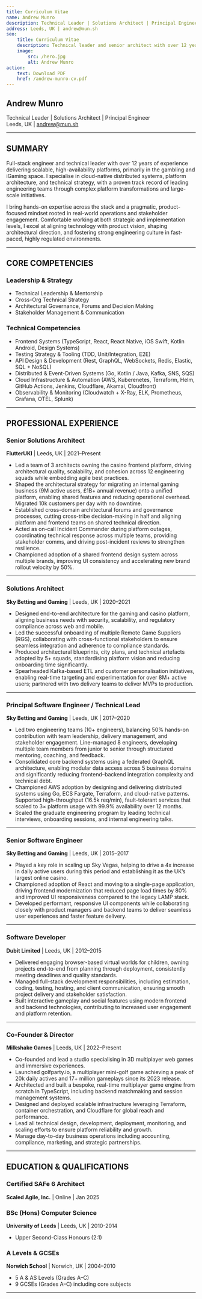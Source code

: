 ```yaml
---
title: Curriculum Vitae
name: Andrew Munro
description: Technical Leader | Solutions Architect | Principal Engineer
address: Leeds, UK | andrew@mun.sh
seo:
    title: Curriculum Vitae
    description: Technical leader and senior architect with over 12 years of experience spanning software engineering, platform architecture, and technical strategy.
    image:
        src: /hero.jpg
        alt: Andrew Munro
action:
    text: Download PDF
    href: /andrew-munro-cv.pdf
---
```


## Andrew Munro

Technical Leader | Solutions Architect | Principal Engineer  
Leeds, UK | andrew@mun.sh

---

## SUMMARY

Full-stack engineer and technical leader with over 12 years of experience delivering scalable, high-availability platforms, primarily in the gambling and iGaming space. I specialise in cloud-native distributed systems, platform architecture, and technical strategy, with a proven track record of leading engineering teams through complex platform transformations and large-scale initiatives.

I bring hands-on expertise across the stack and a pragmatic, product-focused mindset rooted in real-world operations and stakeholder engagement. Comfortable working at both strategic and implementation levels, I excel at aligning technology with product vision, shaping architectural direction, and fostering strong engineering culture in fast-paced, highly regulated environments.

---

## CORE COMPETENCIES

### Leadership & Strategy

- Technical Leadership & Mentorship
- Cross-Org Technical Strategy
- Architectural Governance, Forums and Decision Making
- Stakeholder Management & Communication

### Technical Competencies

- Frontend Systems (TypeScript, React, React Native, iOS Swift, Kotlin Android, Design Systems)
- Testing Strategy & Tooling (TDD, Unit/Integration, E2E)
- API Design & Development (Rest, GraphQL, WebSockets, Redis, Elastic, SQL + NoSQL)
- Distributed & Event-Driven Systems (Go, Kotlin / Java, Kafka, SNS, SQS)
- Cloud Infrastructure & Automation (AWS, Kuberenetes, Terraform, Helm, GitHub Actions, Jenkins, Cloudflare, Akamai, Cloudfront)
- Observability & Monitoring (Cloudwatch + X-Ray, ELK, Prometheus, Grafana, OTEL, Splunk)

---

## PROFESSIONAL EXPERIENCE

### Senior Solutions Architect

**FlutterUKI** | Leeds, UK | 2021–Present

- Led a team of 3 architects owning the casino frontend platform, driving architectural quality, scalability, and cohesion across 12 engineering squads while embedding agile best practices.
- Shaped the architectural strategy for migrating an internal gaming business (9M active users, £1B+ annual revenue) onto a unified platform, enabling shared features and reducing operational overhead. Migrated 10k customers per day with no downtime.
- Established cross-domain architectural forums and governance processes, cutting cross-tribe decision-making in half and aligning platform and frontend teams on shared technical direction.
- Acted as on-call Incident Commander during platform outages, coordinating technical response across multiple teams, providing stakeholder comms, and driving post-incident reviews to strengthen resilience.
- Championed adoption of a shared frontend design system across multiple brands, improving UI consistency and accelerating new brand rollout velocity by 50%.

---

### Solutions Architect

**Sky Betting and Gaming** | Leeds, UK | 2020–2021

- Designed end-to-end architecture for the gaming and casino platform, aligning business needs with security, scalability, and regulatory compliance across web and mobile.
- Led the successful onboarding of multiple Remote Game Suppliers (RGS), collaborating with cross-functional stakeholders to ensure seamless integration and adherence to compliance standards.
- Produced architectural blueprints, city plans, and technical artefacts adopted by 5+ squads, standardising platform vision and reducing onboarding time significantly.
- Spearheaded Kafka-based ETL and customer personalisation initiatives, enabling real-time targeting and experimentation for over 8M+ active users; partnered with two delivery teams to deliver MVPs to production.

---

### Principal Software Engineer / Technical Lead

**Sky Betting and Gaming** | Leeds, UK | 2017–2020

- Led two engineering teams (10+ engineers), balancing 50% hands-on contribution with team leadership, delivery management, and stakeholder engagement. Line-managed 8 engineers, developing multiple team members from junior to senior through structured mentoring, coaching, and feedback.
- Consolidated core backend systems using a federated GraphQL architecture, enabling modular data access across 5 business domains and significantly reducing frontend–backend integration complexity and technical debt.
- Championed AWS adoption by designing and delivering distributed systems using Go, ECS Fargate, Terraform, and cloud-native patterns. Supported high-throughput (16.5k req/min), fault-tolerant services that scaled to 3× platform usage with 99.9% availability over 12 months.
- Scaled the graduate engineering program by leading technical interviews, onboarding sessions, and internal engineering talks.

---

### Senior Software Engineer

**Sky Betting and Gaming** | Leeds, UK | 2015–2017

- Played a key role in scaling up Sky Vegas, helping to drive a 4x increase in daily active users during this period and establishing it as the UK’s largest online casino.
- Championed adoption of React and moving to a single-page application, driving frontend modernization that reduced page load times by 80% and improved UI responsiveness compared to the legacy LAMP stack.
- Developed performant, responsive UI components while collaborating closely with product managers and backend teams to deliver seamless user experiences and faster feature delivery.

---

### Software Developer

**Dubit Limited** | Leeds, UK | 2012–2015

- Delivered engaging browser-based virtual worlds for children, owning projects end-to-end from planning through deployment, consistently meeting deadlines and quality standards.
- Managed full-stack development responsibilities, including estimation, coding, testing, hosting, and client communication, ensuring smooth project delivery and stakeholder satisfaction.
- Built interactive gameplay and social features using modern frontend and backend technologies, contributing to increased user engagement and platform retention.

---

### Co-Founder & Director

**Milkshake Games** | Leeds, UK | 2022–Present

- Co-founded and lead a studio specialising in 3D multiplayer web games and immersive experiences.
- Launched golfparty.io, a multiplayer mini-golf game achieving a peak of 20k daily actives and 17+ million gameplays since its 2023 release.
- Architected and built a bespoke, real-time multiplayer game engine from scratch in TypeScript, including backend matchmaking and session management systems.
- Designed and deployed scalable infrastructure leveraging Terraform, container orchestration, and Cloudflare for global reach and performance.
- Lead all technical design, development, deployment, monitoring, and scaling efforts to ensure platform reliability and growth.
- Manage day-to-day business operations including accounting, compliance, marketing, and strategic partnerships.

---

## EDUCATION & QUALIFICATIONS

### Certified SAFe 6 Architect

**Scaled Agile, Inc.** | Online | Jan 2025

### BSc (Hons) Computer Science

**University of Leeds** | Leeds, UK | 2010-2014

- Upper Second-Class Honours (2:1)

### A Levels & GCSEs

**Norwich School** | Norwich, UK | 2004–2010

- 5 A & AS Levels (Grades A–C)
- 9 GCSEs (Grades A–C) including core subjects

---
